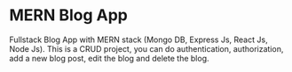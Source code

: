 # MERN Blog App

Fullstack Blog App with MERN stack (Mongo DB, Express Js, React Js, Node Js). This is a CRUD project, you can do authentication, authorization, add a new blog post, edit the blog and delete the blog.
